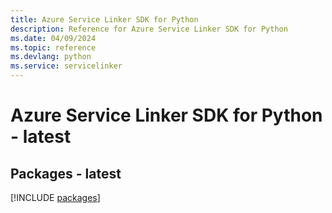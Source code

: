 ```yaml
---
title: Azure Service Linker SDK for Python
description: Reference for Azure Service Linker SDK for Python
ms.date: 04/09/2024
ms.topic: reference
ms.devlang: python
ms.service: servicelinker
---
```

# Azure Service Linker SDK for Python - latest
## Packages - latest
[!INCLUDE [packages](service-linker-index.md)]